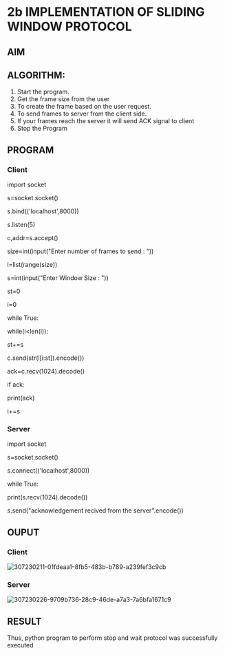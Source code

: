 # 2b IMPLEMENTATION OF SLIDING WINDOW PROTOCOL
## AIM
## ALGORITHM:
1. Start the program.
2. Get the frame size from the user
3. To create the frame based on the user request.
4. To send frames to server from the client side.
5. If your frames reach the server it will send ACK signal to client
6. Stop the Program
## PROGRAM

### Client

import socket

s=socket.socket()

s.bind(('localhost',8000))

s.listen(5)

c,addr=s.accept()

size=int(input("Enter number of frames to send : "))

l=list(range(size))

s=int(input("Enter Window Size : "))

st=0

i=0

while True:

 while(i<len(l)):
 
 st+=s
 
 c.send(str(l[i:st]).encode())
 
 ack=c.recv(1024).decode()
 
 if ack:
 
 print(ack)
 
 i+=s


### Server

import socket

s=socket.socket()

s.connect(('localhost',8000))

while True: 

 print(s.recv(1024).decode())
 
 s.send("acknowledgement recived from the server".encode())
 
## OUPUT

### Client

![307230211-01fdeaa1-8fb5-483b-b789-a239fef3c9cb](https://github.com/Gokul1410/2b_SLIDING_WINDOW_PROTOCOL/assets/153058321/d7ab64ec-02a9-4a7d-a948-7eded7083ef8)

### Server

![307230226-9709b736-28c9-46de-a7a3-7a6bfa1671c9](https://github.com/Gokul1410/2b_SLIDING_WINDOW_PROTOCOL/assets/153058321/f3130a2e-18d3-490f-81e8-c550f4452cfd)


## RESULT
Thus, python program to perform stop and wait protocol was successfully executed
